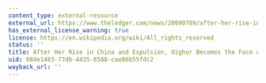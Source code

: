 ```yaml
---
content_type: external-resource
external_url: https://www.theledger.com/news/20090709/after-her-rise-in-china-and-expulsion-a-uighur-becomes-the-face-of-her-people/1
has_external_license_warning: true
license: https://en.wikipedia.org/wiki/All_rights_reserved
status: ''
title: After Her Rise in China and Expulsion, Uighur Becomes the Face of Her People
uid: 084e1483-77db-4435-8588-cae86b55fdc2
wayback_url: ''
---
```

